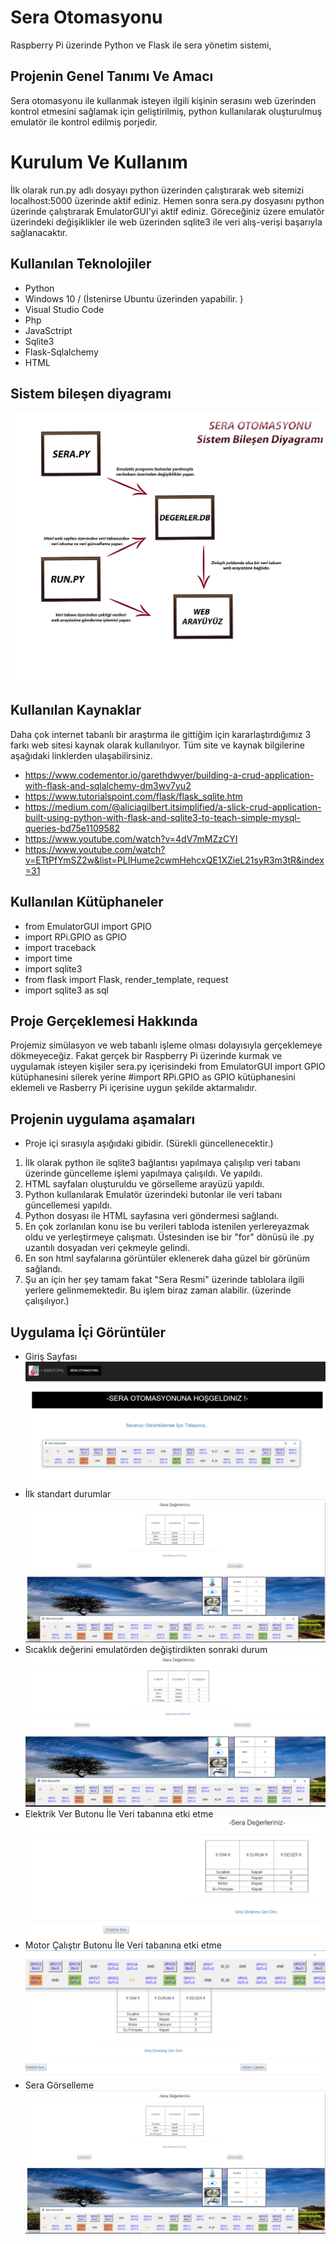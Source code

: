 # Sera Otomasyonu
Raspberry Pi üzerinde Python ve Flask ile sera yönetim sistemi,

## Projenin Genel Tanımı Ve Amacı
Sera otomasyonu ile kullanmak isteyen ilgili kişinin serasını web üzerinden kontrol etmesini sağlamak için geliştirilmiş, python kullanılarak oluşturulmuş emulatör ile kontrol edilmiş porjedir.

# Kurulum Ve Kullanım
İlk olarak run.py adlı dosyayı python üzerinden çalıştırarak web sitemizi localhost:5000 üzerinde aktif ediniz.
Hemen sonra sera.py dosyasını python üzerinde çalıştırarak EmulatorGUI'yi aktif ediniz. Göreceğiniz üzere emulatör üzerindeki değişiklikler ile web üzerinden sqlite3 ile veri alış-verişi başarıyla sağlanacaktır.

## Kullanılan Teknolojiler
- Python
- Windows 10 / (İstenirse Ubuntu üzerinden yapabilir. )
- Visual Studio Code
- Php
- JavaSctript
- Sqlite3
- Flask-Sqlalchemy
- HTML

## Sistem bileşen diyagramı
![](images/Sistem-bileşen-diyagramı.png)

## Kullanılan Kaynaklar
Daha çok internet tabanlı bir araştırma ile gittiğim için kararlaştırdığımız 3 farkı web sitesi kaynak olarak kullanılıyor. Tüm site ve kaynak bilgilerine aşağıdaki linklerden ulaşabilirsiniz.
- https://www.codementor.io/garethdwyer/building-a-crud-application-with-flask-and-sqlalchemy-dm3wv7yu2
- https://www.tutorialspoint.com/flask/flask_sqlite.htm
- https://medium.com/@aliciagilbert.itsimplified/a-slick-crud-application-built-using-python-with-flask-and-sqlite3-to-teach-simple-mysql-queries-bd75e1109582
- https://www.youtube.com/watch?v=4dV7mMZzCYI
- https://www.youtube.com/watch?v=ETtPfYmSZ2w&list=PLIHume2cwmHehcxQE1XZieL21syR3m3tR&index=31
## Kullanılan Kütüphaneler
- from EmulatorGUI import GPIO
- import RPi.GPIO as GPIO
- import traceback
- import time
- import sqlite3
- from flask import Flask, render_template, request
- import sqlite3 as sql

## Proje Gerçeklemesi Hakkında
Projemiz simülasyon ve web tabanlı işleme olması dolayısıyla gerçeklemeye dökmeyeceğiz. Fakat gerçek bir Raspberry Pi üzerinde kurmak ve uygulamak isteyen kişiler sera.py içerisindeki from EmulatorGUI import GPIO kütüphanesini silerek yerine #import RPi.GPIO as GPIO kütüphanesini eklemeli ve Rasberry Pi içerisine uygun şekilde aktarmalıdır.

## Projenin uygulama aşamaları
- Proje içi sırasıyla aşığıdaki gibidir. (Sürekli güncellenecektir.)
1) İlk olarak python ile sqlite3 bağlantısı yapılmaya çalışılıp veri tabanı üzerinde güncelleme işlemi yapılmaya çalışıldı. Ve yapıldı.
2) HTML sayfaları oluşturuldu ve görselleme arayüzü yapıldı.
3) Python kullanılarak Emulatör üzerindeki butonlar ile veri tabanı güncellemesi yapıldı.
4) Python dosyası ile HTML sayfasına veri göndermesi sağlandı.
5) En çok zorlanılan konu ise bu verileri tabloda istenilen yerlereyazmak oldu ve yerleştirmeye çalışmatı. Üstesinden ise bir "for" dönüsü ile .py uzantılı dosyadan veri çekmeyle gelindi.
6) En son html sayfalarına görüntüler eklenerek daha güzel bir görünüm sağlandı.
7) Şu an için her şey tamam fakat "Sera Resmi" üzerinde tablolara ilgili yerlere gelinmemektedir. Bu işlem biraz zaman alabilir. (üzerinde çalışılıyor.)
## Uygulama İçi Görüntüler
- Giriş Sayfası
![](images/sera1.PNG)
- İlk standart durumlar
![](images/SERA2.PNG)
- Sıcaklık değerini emulatörden değiştirdikten sonraki durum
![](images/sera3.PNG)
- Elektrik Ver Butonu İle Veri tabanına etki etme
![](images/sera5.PNG)
- Motor Çalıştır Butonu İle Veri tabanına etki etme
![](images/sera66.PNG)
- Sera Görselleme
![](images/SERA2.PNG)

